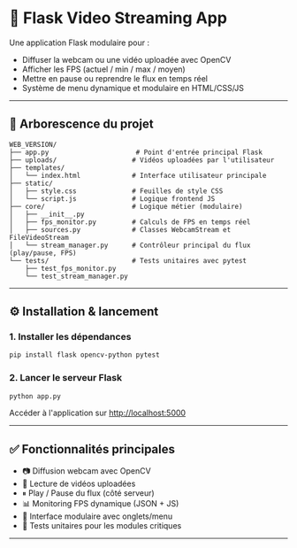 # 🎥 Flask Video Streaming App

Une application Flask modulaire pour :
- Diffuser la webcam ou une vidéo uploadée avec OpenCV
- Afficher les FPS (actuel / min / max / moyen)
- Mettre en pause ou reprendre le flux en temps réel
- Système de menu dynamique et modulaire en HTML/CSS/JS

---

## 📁 Arborescence du projet

```
WEB_VERSION/
├── app.py                      # Point d'entrée principal Flask
├── uploads/                   # Vidéos uploadées par l'utilisateur
├── templates/
│   └── index.html             # Interface utilisateur principale
├── static/
│   ├── style.css              # Feuilles de style CSS
│   └── script.js              # Logique frontend JS
├── core/                      # Logique métier (modulaire)
│   ├── __init__.py
│   ├── fps_monitor.py         # Calculs de FPS en temps réel
│   ├── sources.py             # Classes WebcamStream et FileVideoStream
│   └── stream_manager.py      # Contrôleur principal du flux (play/pause, FPS)
└── tests/                     # Tests unitaires avec pytest
    ├── test_fps_monitor.py
    └── test_stream_manager.py
```

---

## ⚙️ Installation & lancement

### 1. Installer les dépendances
```bash
pip install flask opencv-python pytest
```

### 2. Lancer le serveur Flask
```bash
python app.py
```

Accéder à l'application sur [http://localhost:5000](http://localhost:5000)

---

## ✅ Fonctionnalités principales

- 📷 Diffusion webcam avec OpenCV
- 📂 Lecture de vidéos uploadées
- ⏸ Play / Pause du flux (côté serveur)
- 📊 Monitoring FPS dynamique (JSON + JS)
- 🎨 Interface modulaire avec onglets/menu
- 🧪 Tests unitaires pour les modules critiques

---
